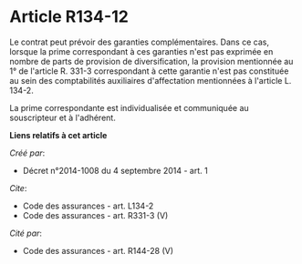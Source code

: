 # Article R134-12

Le contrat peut prévoir des garanties complémentaires. Dans ce cas, lorsque la prime correspondant à ces garanties n'est pas
exprimée en nombre de parts de provision de diversification, la provision mentionnée au 1° de l'article R. 331-3
correspondant à cette garantie n'est pas constituée au sein des comptabilités auxiliaires d'affectation mentionnées à
l'article L. 134-2. 

La prime correspondante est individualisée et communiquée au souscripteur et à l'adhérent.

**Liens relatifs à cet article**

_Créé par_:

  - Décret n°2014-1008 du 4 septembre 2014 - art. 1

_Cite_:

  - Code des assurances - art. L134-2
  - Code des assurances - art. R331-3 (V)

_Cité par_:

  - Code des assurances - art. R144-28 (V)
